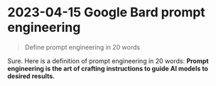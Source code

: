 # 2023-04-15 Google Bard prompt engineering

> Define prompt engineering in 20 words

Sure. Here is a definition of prompt engineering in 20 words:
**Prompt engineering is the art of crafting instructions to guide AI models to desired results.**
